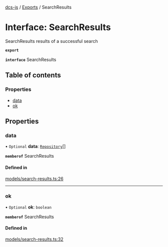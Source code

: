 [dcs-js](../README.md) / [Exports](../modules.md) / SearchResults

# Interface: SearchResults

SearchResults results of a successful search

**`export`**

**`interface`** SearchResults

## Table of contents

### Properties

- [data](SearchResults.md#data)
- [ok](SearchResults.md#ok)

## Properties

### <a id="data" name="data"></a> data

• `Optional` **data**: [`Repository`](Repository.md)[]

**`memberof`** SearchResults

#### Defined in

[models/search-results.ts:26](https://github.com/unfoldingWord/dcs-js/blob/c677a54/models/search-results.ts#L26)

___

### <a id="ok" name="ok"></a> ok

• `Optional` **ok**: `boolean`

**`memberof`** SearchResults

#### Defined in

[models/search-results.ts:32](https://github.com/unfoldingWord/dcs-js/blob/c677a54/models/search-results.ts#L32)
